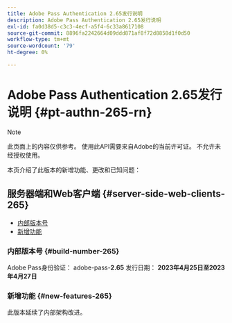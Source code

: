 ```yaml
---
title: Adobe Pass Authentication 2.65发行说明
description: Adobe Pass Authentication 2.65发行说明
exl-id: fa0d38d5-c3c3-4ecf-a5f4-6c33a8617108
source-git-commit: 8896fa2242664d09ddd871af8f72d8858d1f0d50
workflow-type: tm+mt
source-wordcount: '79'
ht-degree: 0%

---
```


# Adobe Pass Authentication 2.65发行说明 {#pt-authn-265-rn}

>[!NOTE]
>
>此页面上的内容仅供参考。 使用此API需要来自Adobe的当前许可证。 不允许未经授权使用。

本页介绍了此版本的新增功能、更改和已知问题：

## 服务器端和Web客户端 {#server-side-web-clients-265}

* [内部版本号](#build-number-265)
* [新增功能](#new-features-265)

### 内部版本号 {#build-number-265}

Adobe Pass身份验证： adobe-pass-**2.65**
发行日期： **2023年4月25日至2023年4月27日**

### 新增功能 {#new-features-265}

此版本延续了内部架构改进。
